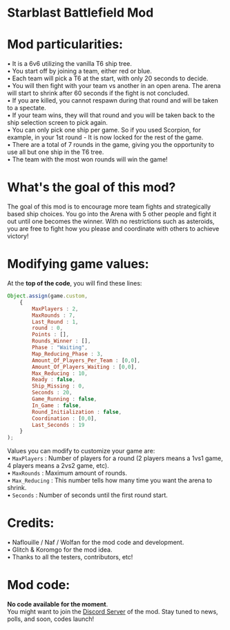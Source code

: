 # Starblast Battlefield Mod

# Mod particularities:
• It is a 6v6 utilizing the vanilla T6 ship tree.  
• You start off by joining a team, either red or blue.  
• Each team will pick a T6 at the start, with only 20 seconds to decide.  
• You will then fight with your team vs another in an open arena. The arena will start to shrink after 60 seconds if the fight is not concluded.  
• If you are killed, you cannot respawn during that round and will be taken to a spectate.  
• If your team wins, they will that round and you will be taken back to the ship selection screen to pick again.  
• You can only pick one ship per game. So if you used Scorpion, for example, in your 1st round - It is now locked for the rest of the game.  
• There are a total of 7 rounds in the game, giving you the opportunity to use all but one ship in the T6 tree.  
• The team with the most won rounds will win the game!  

# What's the goal of this mod?
The goal of this mod is to encourage more team fights and strategically based ship choices. You go into the Arena with 5 other people and fight it out until one becomes the winner. With no restrictions such as asteroids, you are free to fight how you please and coordinate with others to achieve victory!

# Modifying game values:  
At the __top of the code__, you will find these lines:
```javascript
Object.assign(game.custom, 
    {
        MaxPlayers : 2,
        MaxRounds : 7,
        Last_Round : 1,
        round : 0,
        Points : [],
        Rounds_Winner : [],
        Phase : "Waiting",
        Map_Reducing_Phase : 3,
        Amount_Of_Players_Per_Team : [0,0],
        Amount_Of_Players_Waiting : [0,0],
        Max_Reducing : 10,
        Ready : false,
        Ship_Missing : 0,
        Seconds : 20,
        Game_Running : false,
        In_Game : false,
        Round_Initialization : false,
        Coordination : [0,0],
        Last_Seconds : 19
    }
);
```

Values you can modify to customize your game are:  
• `MaxPlayers` : Number of players for a round (2 players means a 1vs1 game, 4 players means a 2vs2 game, etc).  
• `MaxRounds` : Maximum amount of rounds.  
• `Max_Reducing` : This number tells how many time you want the arena to shrink.  
• `Seconds` : Number of seconds until the first round start.  

# Credits:
• Naflouille / Naf / Wolfan for the mod code and development.  
• Glitch & Koromgo for the mod idea.  
• Thanks to all the testers, contributors, etc!  

# Mod code:
**No code available for the moment**.  
You might want to join the [Discord Server](https://discord.gg/Q5RTE3GF9Y) of the mod. Stay tuned to news, polls, and soon, codes launch!
